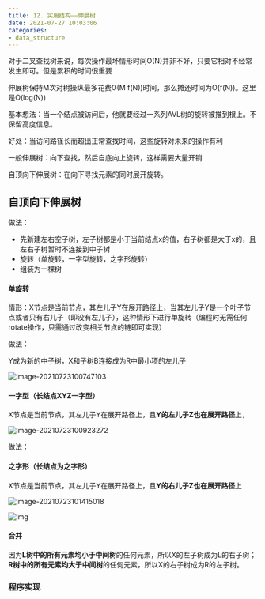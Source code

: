 ```yaml
---
title: 12. 实用结构——伸展树
date: 2021-07-27 10:03:06
categories:
- data_structure
---
```

对于二叉查找树来说，每次操作最坏情形时间O(N)并非不好，只要它相对不经常发生即可。但是累积的时间很重要

伸展树保持M次对树操纵最多花费O(M f(N))时间，那么摊还时间为O(f(N))。这里是O(log(N))

基本想法：当一个结点被访问后，他就要经过一系列AVL树的旋转被推到根上。不保留高度信息。

好处：当访问路径长而超出正常查找时间，这些旋转对未来的操作有利



一般伸展树：向下查找，然后自底向上旋转，这样需要大量开销

自顶向下伸展树：在向下寻找元素的同时展开旋转。

## 自顶向下伸展树

做法：

- 先新建左右空子树，左子树都是小于当前结点x的值，右子树都是大于x的，且左右子树暂时不连接到中子树
- 旋转（单旋转，一字型旋转，之字形旋转）
- 组装为一棵树

#### 单旋转

情形：X节点是当前节点，其左儿子Y在展开路径上，当其左儿子Y是一个叶子节点或者只有右儿子（即没有左儿子），这种情形下进行单旋转（编程时无需任何rotate操作，只需通过改变相关节点的链即可实现）

做法：

Y成为新的中子树，X和子树B连接成为R中最小项的左儿子

![image-20210723100747103](../imags/image-20210723100747103.png)

#### 一字型（长结点XYZ一字型）

X节点是当前节点，其左儿子Y在展开路径上，且**Y的左儿子Z也在展开路径**上，

![image-20210723100923272](../imags/image-20210723100923272.png)

做法：



#### 之字形（长结点为之字形）

X节点是当前节点，其左儿子Y在展开路径上，且**Y的右儿子Z也在展开路径**上

![image-20210723101415018](../imags/image-20210723101415018.png)

![img](https://upload-images.jianshu.io/upload_images/21376615-3db8be1c459d1735.png?imageMogr2/auto-orient/strip|imageView2/2/format/webp)

#### 合并

因为**L树中的所有元素均小于中间树**的任何元素，所以X的左子树成为L的右子树；**R树中的所有元素均大于中间树**的任何元素，所以X的右子树成为R的左子树。

### 程序实现